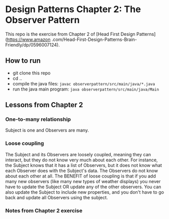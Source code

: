 # Design Patterns Chapter 2: The Observer Pattern

This repo is the exercise from Chapter 2 of [Head First Design Patterns](https://www.amazon
.com/Head-First-Design-Patterns-Brain-Friendly/dp/0596007124).

## How to run

- git clone this repo
- cd ..
- compile the java files: `javac observerpattern/src/main/java/*.java`
- run the java main program: `java observerpattern/src/main/java/Main`

## Lessons from Chapter 2

### One-to-many relationship
Subject is one and Observers are many.

### Loose coupling
The Subject and its Observers are loosely coupled, meaning they can interact, but they do not 
know very much about each other. For instance, the Subject knows that it has a list of Observers,
 but it does not know what each Observer does with the Subject's data. The Observers do not know 
 about each other at all. The BENEFIT of loose coupling is that if you add many new observers 
 (like many new types of weather displays) you never have to update the Subject OR update any of 
 the other observers. You can also update the Subject to include new properties, and you don't 
 have to go back and update all Observers using the subject.




### Notes from Chapter 2 exercise


